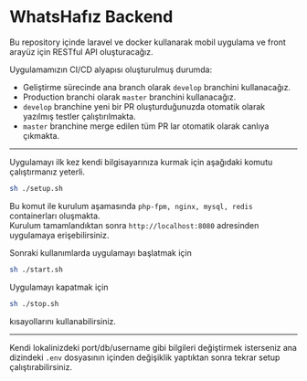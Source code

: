 # WhatsHafız Backend

Bu repository içinde laravel ve docker kullanarak mobil uygulama ve front arayüz için RESTful API oluşturacağız.

Uygulamamızın CI/CD alyapısı oluşturulmuş durumda:
- Geliştirme sürecinde ana branch olarak `develop` branchini kullanacağız.
- Production branchi olarak `master` branchini kullanacağız.
- `develop` branchine yeni bir PR oluşturduğunuzda otomatik olarak yazılmış testler çalıştırılmakta. 
- `master` branchine merge edilen tüm PR lar otomatik olarak canlıya çıkmakta.

---

Uygulamayı ilk kez kendi bilgisayarınıza kurmak için aşağıdaki komutu çalıştırmanız yeterli.

```sh
sh ./setup.sh
```

Bu komut ile kurulum aşamasında `php-fpm, nginx, mysql, redis` containerları oluşmakta.  
Kurulum tamamlandıktan sonra `http://localhost:8080` adresinden uygulamaya erişebilirsiniz.

Sonraki kullanımlarda uygulamayı başlatmak için 

```sh
sh ./start.sh
```

Uygulamayı kapatmak için 

```sh
sh ./stop.sh
```

kısayollarını kullanabilirsiniz.

---

Kendi lokalinizdeki port/db/username gibi bilgileri değiştirmek isterseniz ana dizindeki `.env` dosyasının içinden değişiklik yaptıktan sonra tekrar setup çalıştırabilirsiniz.
